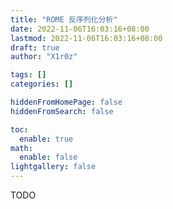 ```yaml
---
title: "ROME 反序列化分析"
date: 2022-11-06T16:03:16+08:00
lastmod: 2022-11-06T16:03:16+08:00
draft: true
author: "X1r0z"

tags: []
categories: []

hiddenFromHomePage: false
hiddenFromSearch: false

toc:
  enable: true
math:
  enable: false
lightgallery: false
---
```


<!--more-->

TODO